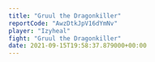 ```yaml
---
title: "Gruul the Dragonkiller"
reportCode: "AwzDtkJpV16dYmNv"
player: "Izyheal"
fight: "Gruul the Dragonkiller"
date: 2021-09-15T19:58:37.879000+00:00
---
```

